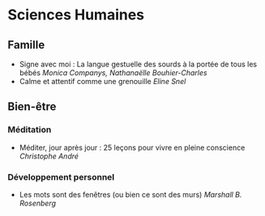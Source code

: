 # Sciences Humaines

## Famille
 - Signe avec moi : La langue gestuelle des sourds à la portée de tous les bébés _Monica Companys,‎ Nathanaëlle Bouhier-Charles_
 - Calme et attentif comme une grenouille _Eline Snel_

## Bien-être

### Méditation 
 - Méditer, jour après jour : 25 leçons pour vivre en pleine conscience _Christophe André_

### Développement personnel
 - Les mots sont des fenêtres (ou bien ce sont des murs) _Marshall B. Rosenberg_